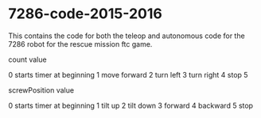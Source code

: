 # 7286-code-2015-2016
This contains the code for both the teleop and autonomous code for the 7286 robot for the rescue mission ftc game.



count value

0
starts timer at beginning
1
move forward
2
turn left
3
turn right
4
stop
5



screwPosition value

0
starts timer at beginning
1
tilt up
2
tilt down
3
forward
4
backward
5
stop

